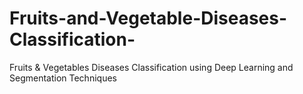 # Fruits-and-Vegetable-Diseases-Classification-
Fruits &amp; Vegetables Diseases Classification using Deep Learning and Segmentation Techniques
